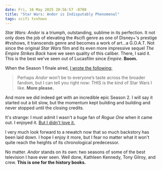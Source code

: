 ```yaml
---
date: Fri, 16 May 2025 20:56:57 -0700
title: "Star Wars: Andor is Indisputably Phenomenal"
tags: scifi tvshows
---
```


_Star Wars: Andor_ is a triumph, outstanding, sublime in its perfection. It not only does the job of elevating the #scifi genre as one of Disney+'s prestige #tvshows, it transcends genre and becomes a work of art…a G.O.A.T. Not since the original _Star Wars_ film and its even more impressive sequel _The Empire Strikes Back_ have we seen quality of this caliber. There, I said it. This is the best we've seen out of Lucasfilm since _Empire_. **Boom.**

When the Season 1 finale aired, [I wrote the following:](/links/20221211/andor-is-the-best-star-wars-since-the-last-jedi)

> Perhaps _Andor_ won’t be to everyone’s taste across the broader fandom, but I can tell you right now: THIS is the kind of Star Wars I like. **More please.**

And more we did indeed get with an incredible epic Season 2. I will say it started out a bit slow, but the momentum kept building and building and never stopped until the closing credits.

It's strange: I must admit I wasn't a huge fan of _Rogue One_ when it came out. I enjoyed it. [But I didn't love it.](/articles/my-top-5-scifi-films-of-2016)

I very much look forward to a rewatch now that so much backstory has been laid down. I hope I enjoy it more, but I fear no matter what it won't quite reach the heights of its chronological predecessor.

No matter. _Andor_ stands on its own: two seasons of some of the best television I have ever seen. Well done, Kathleen Kennedy, Tony Gilroy, and crew. **This is one for the history books.**
